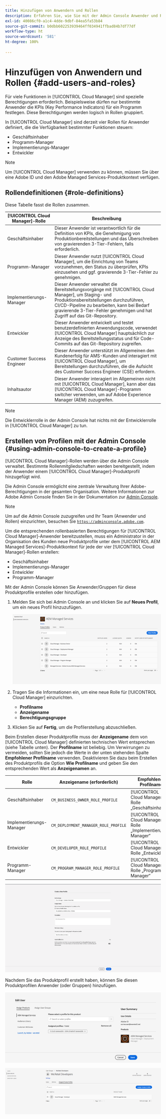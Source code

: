 ```yaml
---
title: Hinzufügen von Anwendern und Rollen
description: Erfahren Sie, wie Sie mit der Admin Console Anwender und Rollen hinzufügen und Profile erstellen können.
exl-id: 40086cf0-a1c4-4dde-9dbf-84ea5fa53b84
source-git-commit: b0dbb602253939464ff034941ffbad84b7df77df
workflow-type: ht
source-wordcount: '581'
ht-degree: 100%

---
```



# Hinzufügen von Anwendern und Rollen {#add-users-and-roles}

Für viele Funktionen in [!UICONTROL Cloud Manager] sind spezielle Berechtigungen erforderlich. Beispielsweise dürfen nur bestimmte Anwender die KPIs (Key Performance Indicators) für ein Programm festlegen. Diese Berechtigungen werden logisch in Rollen gruppiert.

In [!UICONTROL Cloud Manager] sind derzeit vier Rollen für Anwender definiert, die die Verfügbarkeit bestimmter Funktionen steuern:

* Geschäftsinhaber
* Programm-Manager
* Implementierungs-Manager
* Entwickler

>[!NOTE]
>
>Um [!UICONTROL Cloud Manager] verwenden zu können, müssen Sie über eine Adobe ID und den Adobe Managed Services-Produktkontext verfügen.

## Rollendefinitionen {#role-definitions}

Diese Tabelle fasst die Rollen zusammen.

| [!UICONTROL Cloud Manager]-Rolle | Beschreibung |
|--- |--- |
| Geschäftsinhaber | Dieser Anwender ist verantwortlich für die Definition von KPIs, die Genehmigung von Produktionbereitstellungen und das Überschreiben von gravierenden 3-Tier-Fehlern, falls erforderlich. |
| Programm-Manager | Dieser Anwender nutzt [!UICONTROL Cloud Manager], um die Einrichtung von Teams vorzunehmen, den Status zu überprüfen, KPIs einzusehen und ggf. gravierende 3-Tier-Fehler zu genehmigen. |
| Implementierungs-Manager | Dieser Anwender verwaltet die Bereitstellungsvorgänge mit [!UICONTROL Cloud Manager], um Staging- und Produktionsbereitstellungen durchzuführen, CI/CD-Pipeline zu bearbeiten, kann bei Bedarf gravierende 3-Tier-Fehler genehmigen und hat Zugriff auf das Git-Repository. |
| Entwickler | Dieser Anwender entwickelt und testet benutzerdefinierten Anwendungscode, verwendet [!UICONTROL Cloud Manager] hauptsächlich zur Anzeige des Bereitstellungsstatus und für Code-Commits auf das Git-Repository zugreifen. |
| Customer Success Engineer | Dieser Anwender unterstützt im Allgemeinen den Kundenerfolg für AMS-Kunden und interagiert mit [!UICONTROL Cloud Manager], um Bereitstellungen durchzuführen, die die Aufsicht des Customer Success Engineer (CSE) erfordern. |
| Inhaltsautor | Dieser Anwender interagiert im Allgemeinen nicht mit [!UICONTROL Cloud Manager], kann aber das [!UICONTROL Cloud Manager]-Programm switcher verwenden, um auf Adobe Experience Manager (AEM) zuzugreifen. |

>[!NOTE]
>
>Die Entwicklerrolle in der Admin Console hat nichts mit der Entwicklerrolle in [!UICONTROL Cloud Manager] zu tun.

## Erstellen von Profilen mit der Admin Console {#using-admin-console-to-create-a-profile}

[!UICONTROL Cloud Manager]-Rollen werden über die Admin Console verwaltet. Bestimmte Rollenmitgliedschaften werden bereitgestellt, indem der Anwender einem [!UICONTROL Cloud Manager]-Produktprofil hinzugefügt wird.

Die Admin Console ermöglicht eine zentrale Verwaltung Ihrer Adobe-Berechtigungen in der gesamten Organisation. Weitere Informationen zur Adobe Admin Console finden Sie in der Dokumentation zur [Admin Console](https://helpx.adobe.com/de/enterprise/using/admin-console.html).

>[!NOTE]
>
>Um auf die Admin Console zuzugreifen und Ihr Team (Anwender und Rollen) einzurichten, besuchen Sie [`https://adminconsole.adobe.com`](https://adminconsole.adobe.com).

Um die entsprechenden rollenbasierten Berechtigungen für [!UICONTROL Cloud Manager]-Anwender bereitzustellen, muss ein Administrator in der Organisation des Kunden neue Produktprofile unter dem [!UICONTROL AEM Managed Services]-Produktkontext für jede der vier [!UICONTROL Cloud Manager]-Rollen erstellen:

* Geschäftsinhaber
* Implementierungs-Manager
* Entwickler
* Programm-Manager

Mit der Admin Console können Sie Anwender/Gruppen für diese Produktprofile erstellen oder hinzufügen.

1. Melden Sie sich bei Admin Console an und klicken Sie auf **Neues Profil**, um ein neues Profil hinzuzufügen.

   ![Neues Profil](/help/assets/admin_console_roles-1.png)

1. Tragen Sie die Informationen ein, um eine neue Rolle für [!UICONTROL Cloud Manager] einzurichten.

   * **Profilname**
   * **Anzeigename**
   * **Berechtigungsgruppe**

1. Klicken Sie auf **Fertig**, um die Profilerstellung abzuschließen.

Beim Erstellen dieser Produktprofile muss der **Anzeigename** dem von [!UICONTROL Cloud Manager] definierten technischen Wert entsprechen (siehe Tabelle unten). Der **Profilname** ist beliebig. Um Verwirrungen zu vermeiden, sollten Sie jedoch die Werte in der unten stehenden Spalte **Empfohlener Profilname** verwenden. Deaktivieren Sie dazu beim Erstellen des Produktprofils die Option **Wie Profilname** und geben Sie den entsprechenden Wert als **Anzeigenamen** an.

| **Rolle** | **Anzeigename (erforderlich)** | **Empfohlener Profilname** |
|---|---|---|
| Geschäftsinhaber | `CM_BUSINESS_OWNER_ROLE_PROFILE` | [!UICONTROL Cloud Manager] – Rolle „Geschäftsinhaber“ |
| Implementierungs-Manager | `CM_DEPLOYMENT_MANAGER_ROLE_PROFILE` | [!UICONTROL Cloud Manager] – Rolle „Implementierungs-Manager“ |
| Entwickler | `CM_DEVELOPER_ROLE_PROFILE` | [!UICONTROL Cloud Manager] – Rolle „Entwickler“ |
| Programm-Manager | `CM_PROGRAM_MANAGER_ROLE_PROFILE` | [!UICONTROL Cloud Manager] – Rolle „Programm-Manager“ |

![Erstellen eines neuen Profils](/help/assets/screen_shot_2018-05-04at171819.png)

Nachdem Sie das Produktprofil erstellt haben, können Sie diesen Produktprofilen Anwender (oder Gruppen) hinzufügen.

![Bearbeiten von Anwendern](/help/assets/image2018-4-9_15-19-26.png)

![Benutzergruppen](/help/assets/image2018-4-9_15-16-47.png)
